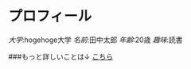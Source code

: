 # プロフィール
*大学*:hogehoge大学
*名前*:田中太郎
*年齢*:20歳
*趣味*:読書

###もっと詳しいことは↓
[こちら](https://u50116.github.io/enPiT2018-ensyu/abc"詳しいプロフィール")




